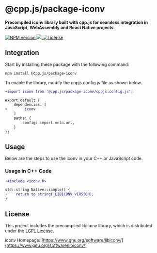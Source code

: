 # @cpp.js/package-iconv
**Precompiled iconv library built with cpp.js for seamless integration in JavaScript, WebAssembly and React Native projects.**  

<a href="https://www.npmjs.com/package/@cpp.js/package-iconv">
    <img alt="NPM version" src="https://img.shields.io/npm/v/@cpp.js/package-iconv?style=for-the-badge" />
</a>
<a href="https://www.gnu.org/software/libiconv/">
    <img src="https://img.shields.io/badge/dynamic/json?url=https%3A%2F%2Funpkg.com%2F%40cpp.js%2Fpackage-iconv%2Fpackage.json&query=%24.nativeVersion&style=for-the-badge&label=iconv" />
</a>
<a href="https://spdx.org/licenses/LGPL-2.1-or-later.html">
    <img alt="License" src="https://img.shields.io/npm/l/%40cpp.js%2Fpackage-iconv?style=for-the-badge" />
</a>

## Integration
Start by installing these package with the following command:

```sh
npm install @cpp.js/package-iconv
```

To enable the library, modify the cppjs.config.js file as shown below.
```diff
+import iconv from '@cpp.js/package-iconv/cppjs.config.js';

export default {
    dependencies: [
+        iconv
    ]
    paths: {
        config: import.meta.url,
    }
};
```

## Usage
Below are the steps to use the iconv in your C++ or JavaScript code.

### Usage in C++ Code
```diff
+#include <iconv.h>

std::string Native::sample() {
+    return to_string(_LIBICONV_VERSION);
}
```

## License
This project includes the precompiled libiconv library, which is distributed under the [LGPL License](https://spdx.org/licenses/LGPL-2.1-or-later.html).

iconv Homepage: [https://www.gnu.org/software/libiconv/](https://www.gnu.org/software/libiconv/)
